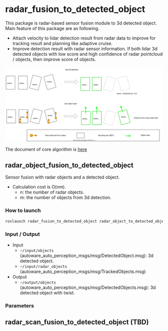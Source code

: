 # radar_fusion_to_detected_object

This package is radar-based sensor fusion module to 3d detected object.
Main feature of this package are as following.

- Attach velocity to lidar detection result from radar data to improve for tracking result and planning like adaptive cruise.
- Improve detection result with radar sensor information. If both lidar 3d detected objects with low score and high confidence of radar pointcloud / objects, then improve score of objects.

![process_low_confidence](docs/radar_fusion_to_detected_object_6.drawio.svg)

The document of core algorithm is [here](docs/algorithm.md)

## radar_object_fusion_to_detected_object

Sensor fusion with radar objects and a detected object.

- Calculation cost is O(nm).
  - n: the number of radar objects.
  - m: the number of objects from 3d detection.

### How to launch

```sh
roslaunch radar_fusion_to_detected_object radar_object_to_detected_object.launch
```

### Input / Output

- Input
    - `~/input/objects` (autoware_auto_perception_msgs/msg/DetectedObject.msg): 3d detected object.
    - `~/input/radar_objects` (autoware_auto_perception_msgs/msg/TrackedObjects.msg)
- Output
    - `~/output/objects` (autoware_auto_perception_msgs/msg/DetectedObjects.msg): 3d detected object with twist.

### Parameters

## radar_scan_fusion_to_detected_object (TBD)
